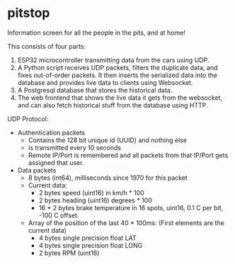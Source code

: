 # pitstop
Information screen for all the people in the pits, and at home!

This consists of four parts:
1) ESP32 microcontroller transmitting data from the cars using UDP.
2) A Python script receives UDP packets, filters the duplicate data, and fixes out-of-order packets. It then inserts the serialized data into the database and provides live data to clients using Websocket.
3) A Postgresql database that stores the historical data.
4) The web frontend that shows the live data it gets from the websocket, and can also fetch historical stuff from the database using HTTP.


UDP Protocol:
* Authentication packets
  * Contains the 128 bit unique id (UUID) and nothing else
  * is transmitted every 10 seconds
  * Remote IP/Port is remembered and all packets from that IP/Port gets assigned that user.
* Data packets
  * 8 bytes (int64), milliseconds since 1970 for this packet
  * Current data:
    * 2 bytes speed (uint16) in km/h * 100
    * 2 bytes heading (uint16) degrees * 100
    * 16 * 2 bytes brake temperature in 16 spots, uint16, 0.1 C per bit, -100 C offset.
  * Array of the position of the last 40 * 100ms: (First elements are the current data)
    * 4 bytes single precision float LAT
    * 4 bytes single precision float LONG
    * 2 bytes RPM (uint16)
